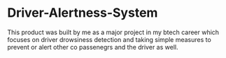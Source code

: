 # Driver-Alertness-System
This product was built by me as a major project in my btech career which focuses on driver drowsiness detection and taking simple measures to prevent or alert other co passenegrs and the driver as well.
